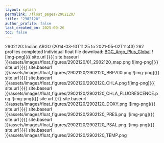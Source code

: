 ```yaml
---
layout: splash
permalink: /float_pages/2902120/
title: "2902120"
author_profile: false
last_created_on: 2025-09-26
toc: false
---
```

 
2902120: Indian ARGO (2014-03-10T11:25 to 2021-05-02T11:43)
262 profiles completed
Individual float file download: [BGC_Argo_Plus_Global](https://ftp.soest.hawaii.edu/bgc_argo_plus/Individual_Floats/outliers_removed/2902120_Sprof_processed.nc)
![img-png]({{ site.url }}{{ site.baseurl }}/assets/images/float_figures/2902120/01_2902120_map.png
![img-png]({{ site.url }}{{ site.baseurl }}/assets/images/float_figures/2902120/2902120_BBP700.png
![img-png]({{ site.url }}{{ site.baseurl }}/assets/images/float_figures/2902120/2902120_CHLA.png
![img-png]({{ site.url }}{{ site.baseurl }}/assets/images/float_figures/2902120/2902120_CHLA_FLUORESCENCE.png
![img-png]({{ site.url }}{{ site.baseurl }}/assets/images/float_figures/2902120/2902120_DOXY.png
![img-png]({{ site.url }}{{ site.baseurl }}/assets/images/float_figures/2902120/2902120_PRES.png
![img-png]({{ site.url }}{{ site.baseurl }}/assets/images/float_figures/2902120/2902120_PSAL.png
![img-png]({{ site.url }}{{ site.baseurl }}/assets/images/float_figures/2902120/2902120_TEMP.png
